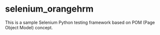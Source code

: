 # selenium_orangehrm

This is a sample Selenium Python testing framework based on POM (Page Object Model) concept. 
